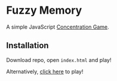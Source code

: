 # Fuzzy Memory
A simple JavaScript <a href="https://en.wikipedia.org/wiki/Concentration_(game)">Concentration Game</a>.

## Installation

Download repo, open `index.html` and play!

Alternatively, [click here](https://staffanmowitz.github.io/fuzzy-memory/) to play!
